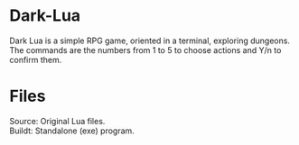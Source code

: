 # Dark-Lua
Dark Lua is a simple RPG game, oriented in a terminal, exploring dungeons. The commands
are the numbers from 1 to 5 to choose actions and Y/n to confirm them.

# Files
Source: Original Lua files.                                                                                                                 
Buildt: Standalone (exe) program.
